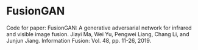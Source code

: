 # FusionGAN
Code for paper: FusionGAN: A generative adversarial network for infrared and visible image fusion. Jiayi Ma, Wei Yu, Pengwei Liang, Chang Li, and Junjun Jiang. Information Fusion: Vol. 48, pp. 11-26, 2019.
